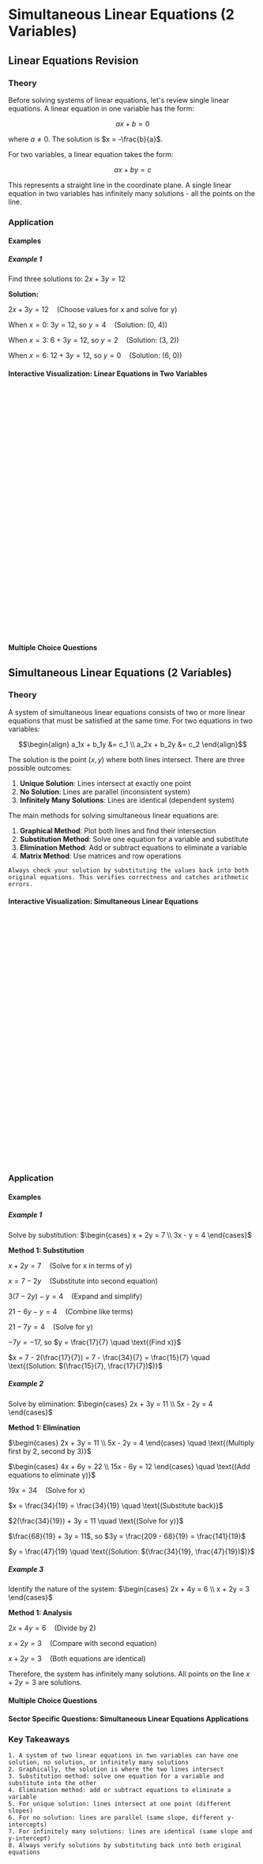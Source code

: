 # Simultaneous Linear Equations (2 Variables)

## Linear Equations Revision

### Theory

Before solving systems of linear equations, let's review single linear equations. A linear equation in one variable has the form:

$$ax + b = 0$$

where $a \neq 0$. The solution is $x = -\frac{b}{a}$.

For two variables, a linear equation takes the form:

$$ax + by = c$$

This represents a straight line in the coordinate plane. A single linear equation in two variables has infinitely many solutions - all the points on the line.

### Application

#### Examples

##### Example 1
Find three solutions to: $2x + 3y = 12$

**Solution:**

$2x + 3y = 12 \quad \text{(Choose values for x and solve for y)}$

When $x = 0$: $3y = 12$, so $y = 4 \quad \text{(Solution: (0, 4))}$

When $x = 3$: $6 + 3y = 12$, so $y = 2 \quad \text{(Solution: (3, 2))}$

When $x = 6$: $12 + 3y = 12$, so $y = 0 \quad \text{(Solution: (6, 0))}$

#### Interactive Visualization: Linear Equations in Two Variables

<div id="linear-2var-revision-container" class="visualization-container" style="height: 500px;"></div>

<script>
document.addEventListener('DOMContentLoaded', function() {
    MathVisualizer.createGraphFromDescription('linear-2var-revision-container', {
        boundingBox: [-5, 5, 5, -5],
        theme: 'light',
        useSequentialColors: true,
        infoBox: {
            title: "Linear Equation in Two Variables",
            lines: [
                {text: "ax + by = c", dynamic: false},
                {text: "a: ${a}, b: ${b}, c: ${c}", dynamic: true},
                {text: "x-intercept: ${b !== 0 ? (c/a).toFixed(2) : 'N/A'}", dynamic: true},
                {text: "y-intercept: ${b !== 0 ? (c/b).toFixed(2) : 'N/A'}", dynamic: true}
            ],
            position: {top: 55, left: 20}
        },
        parametrizedFunctions: [
            {
                expression: 'b !== 0 ? (c - a*x)/b : 0',
                title: 'Linear Equation',
                parameters: {
                    a: { min: -3, max: 3, value: 2, step: 0.1 },
                    b: { min: -3, max: 3, value: 1, step: 0.1 },
                    c: { min: -5, max: 5, value: 3, step: 0.1 }
                },
                features: ['zeros']
            }
        ]
    });
});
</script>

#### Multiple Choice Questions

<div id="linear-2var-revision-mcq" class="quiz-container"></div>

<script>
document.addEventListener('DOMContentLoaded', function() {
    const quizData = {
        title: "Linear Equations (2 Variables) Review",
        questions: [
            {
                text: "How many solutions does \\(3x + 2y = 6\\) have?",
                options: ["0", "1", "2", "Infinitely many"],
                correctIndex: 3,
                explanation: "A single linear equation in two variables represents a line, which contains infinitely many points (solutions).",
                difficulty: "Basic"
            },
            {
                text: "What is the y-intercept of \\(4x - 2y = 8\\)?",
                options: ["\\((0, -4)\\)", "\\((0, 4)\\)", "\\((2, 0)\\)", "\\((-2, 0)\\)"],
                correctIndex: 0,
                explanation: "Set \\(x = 0\\): \\(-2y = 8\\), so \\(y = -4\\). The y-intercept is \\((0, -4)\\).",
                difficulty: "Basic"
            }
        ]
    };
    MCQQuiz.create('linear-2var-revision-mcq', quizData);
});
</script>

## Simultaneous Linear Equations (2 Variables)

### Theory

A system of simultaneous linear equations consists of two or more linear equations that must be satisfied at the same time. For two equations in two variables:

$$\begin{align}
a_1x + b_1y &= c_1 \\
a_2x + b_2y &= c_2
\end{align}$$

The solution is the point $(x, y)$ where both lines intersect. There are three possible outcomes:

1. **Unique Solution**: Lines intersect at exactly one point
2. **No Solution**: Lines are parallel (inconsistent system)
3. **Infinitely Many Solutions**: Lines are identical (dependent system)

The main methods for solving simultaneous linear equations are:

1. **Graphical Method**: Plot both lines and find their intersection
2. **Substitution Method**: Solve one equation for a variable and substitute
3. **Elimination Method**: Add or subtract equations to eliminate a variable
4. **Matrix Method**: Use matrices and row operations

```{tip}
Always check your solution by substituting the values back into both original equations. This verifies correctness and catches arithmetic errors.
```

#### Interactive Visualization: Simultaneous Linear Equations

<div id="simultaneous-linear-2var-container" class="visualization-container" style="height: 500px;"></div>

<script>
document.addEventListener('DOMContentLoaded', function() {
    MathVisualizer.createGraphFromDescription('simultaneous-linear-2var-container', {
        boundingBox: [-5, 5, 5, -5],
        theme: 'light',
        useSequentialColors: true,
        infoBox: {
            title: "Simultaneous Linear Equations",
            lines: [
                {text: "Eq1: ${a1}x + ${b1}y = ${c1}", dynamic: true},
                {text: "Eq2: ${a2}x + ${b2}y = ${c2}", dynamic: true},
                {text: "Intersection: ${Math.abs(a1*b2 - a2*b1) > 0.01 ? '(' + ((c1*b2-c2*b1)/(a1*b2-a2*b1)).toFixed(2) + ', ' + ((a1*c2-a2*c1)/(a1*b2-a2*b1)).toFixed(2) + ')' : 'Parallel/Same'}", dynamic: true}
            ],
            position: {top: 55, left: 20}
        },
        parametrizedFunctions: [
            {
                expression: 'b1 !== 0 ? (c1 - a1*x)/b1 : 0',
                title: 'Equation 1',
                parameters: {
                    a1: { min: -3, max: 3, value: 1, step: 0.1 },
                    b1: { min: -3, max: 3, value: 1, step: 0.1 },
                    c1: { min: -5, max: 5, value: 2, step: 0.1 }
                },
                features: []
            },
            {
                expression: 'b2 !== 0 ? (c2 - a2*x)/b2 : 0',
                title: 'Equation 2',
                parameters: {
                    a2: { min: -3, max: 3, value: 2, step: 0.1 },
                    b2: { min: -3, max: 3, value: -1, step: 0.1 },
                    c2: { min: -5, max: 5, value: 1, step: 0.1 }
                },
                features: []
            }
        ]
    });
});
</script>

### Application

#### Examples

##### Example 1
Solve by substitution: $\begin{cases} x + 2y = 7 \\ 3x - y = 4 \end{cases}$

**Method 1: Substitution**

$x + 2y = 7 \quad \text{(Solve for x in terms of y)}$

$x = 7 - 2y \quad \text{(Substitute into second equation)}$

$3(7 - 2y) - y = 4 \quad \text{(Expand and simplify)}$

$21 - 6y - y = 4 \quad \text{(Combine like terms)}$

$21 - 7y = 4 \quad \text{(Solve for y)}$

$-7y = -17$, so $y = \frac{17}{7} \quad \text{(Find x)}$

$x = 7 - 2(\frac{17}{7}) = 7 - \frac{34}{7} = \frac{15}{7} \quad \text{(Solution: $(\frac{15}{7}, \frac{17}{7})$)}$

##### Example 2
Solve by elimination: $\begin{cases} 2x + 3y = 11 \\ 5x - 2y = 4 \end{cases}$

**Method 1: Elimination**

$\begin{cases} 2x + 3y = 11 \\ 5x - 2y = 4 \end{cases} \quad \text{(Multiply first by 2, second by 3)}$

$\begin{cases} 4x + 6y = 22 \\ 15x - 6y = 12 \end{cases} \quad \text{(Add equations to eliminate y)}$

$19x = 34 \quad \text{(Solve for x)}$

$x = \frac{34}{19} = \frac{34}{19} \quad \text{(Substitute back)}$

$2(\frac{34}{19}) + 3y = 11 \quad \text{(Solve for y)}$

$\frac{68}{19} + 3y = 11$, so $3y = \frac{209 - 68}{19} = \frac{141}{19}$

$y = \frac{47}{19} \quad \text{(Solution: $(\frac{34}{19}, \frac{47}{19})$)}$

##### Example 3
Identify the nature of the system: $\begin{cases} 2x + 4y = 6 \\ x + 2y = 3 \end{cases}$

**Method 1: Analysis**

$2x + 4y = 6 \quad \text{(Divide by 2)}$

$x + 2y = 3 \quad \text{(Compare with second equation)}$

$x + 2y = 3 \quad \text{(Both equations are identical)}$

Therefore, the system has infinitely many solutions. All points on the line $x + 2y = 3$ are solutions.

#### Multiple Choice Questions

<div id="simultaneous-linear-2var-mcq" class="quiz-container"></div>

<script>
document.addEventListener('DOMContentLoaded', function() {
    const quizData = {
        title: "Simultaneous Linear Equations Quiz",
        questions: [
            {
                text: "What is the solution to \\(\\begin{cases} x + y = 5 \\\\ x - y = 1 \\end{cases}\\)?",
                options: ["\\((3, 2)\\)", "\\((2, 3)\\)", "\\((4, 1)\\)", "\\((1, 4)\\)"],
                correctIndex: 0,
                explanation: "Adding the equations: \\(2x = 6\\), so \\(x = 3\\). Substituting: \\(3 + y = 5\\), so \\(y = 2\\).",
                difficulty: "Basic"
            },
            {
                text: "For what value of \\(k\\) does \\(\\begin{cases} 2x + 3y = 6 \\\\ 4x + 6y = k \\end{cases}\\) have infinitely many solutions?",
                options: ["\\(k = 6\\)", "\\(k = 12\\)", "\\(k = 18\\)", "\\(k = 24\\)"],
                correctIndex: 1,
                explanation: "For infinitely many solutions, the second equation must be a multiple of the first. Since \\(4x + 6y = 2(2x + 3y)\\), we need \\(k = 2 \\times 6 = 12\\).",
                difficulty: "Intermediate"
            },
            {
                text: "Which system has no solution?",
                options: ["\\(\\begin{cases} x + y = 2 \\\\ x - y = 0 \\end{cases}\\)", "\\(\\begin{cases} 2x + y = 3 \\\\ 4x + 2y = 6 \\end{cases}\\)", "\\(\\begin{cases} x + 2y = 4 \\\\ 2x + 4y = 9 \\end{cases}\\)", "\\(\\begin{cases} 3x - y = 1 \\\\ x + y = 3 \\end{cases}\\)"],
                correctIndex: 2,
                explanation: "In option C, the second equation is not consistent with twice the first equation: \\(2(x + 2y) = 2x + 4y = 8 \\neq 9\\).",
                difficulty: "Advanced"
            },
            {
                text: "Using elimination, what should you multiply the first equation by to eliminate \\(x\\) in \\(\\begin{cases} 3x + 2y = 7 \\\\ 5x - 4y = 1 \\end{cases}\\)?",
                options: ["\\(5\\)", "\\(-5\\)", "\\(\\frac{5}{3}\\)", "\\(-\\frac{5}{3}\\)"],
                correctIndex: 3,
                explanation: "To eliminate \\(x\\), we want the coefficients to be opposites. Multiply first equation by \\(-\\frac{5}{3}\\) to get \\(-5x\\), which will cancel with \\(5x\\) in the second equation.",
                difficulty: "Advanced"
            }
        ]
    };
    MCQQuiz.create('simultaneous-linear-2var-mcq', quizData);
});
</script>

#### Sector Specific Questions: Simultaneous Linear Equations Applications

<div id="simultaneous-linear-2var-identity-container"></div>

<script>
document.addEventListener('DOMContentLoaded', function() {
    const simultaneousLinear2varContent = {
        "title": "Simultaneous Linear Equations: Applications",
        "intro_content": `<p>Simultaneous linear equations model situations where multiple constraints must be satisfied simultaneously. From balancing chemical equations to optimizing resource allocation and analyzing economic equilibrium, these systems provide powerful tools for solving complex real-world problems.</p>`,
        "questions": [
            {
                "category": "scientific",
                "title": "Chemistry: Solution Mixing",
                "content": `A chemist needs to create 500ml of a 15% acid solution by mixing a 10% solution with a 25% solution. Let \\(x\\) be ml of 10% solution and \\(y\\) be ml of 25% solution. Set up and solve the system.`,
                "answer": `<p>Set up the system of equations:</p>
                <p>Volume constraint: \\(x + y = 500\\)</p>
                <p>Concentration constraint: \\(0.10x + 0.25y = 0.15(500) = 75\\)</p>
                <p>From first equation: \\(x = 500 - y\\)</p>
                <p>Substitute: \\(0.10(500 - y) + 0.25y = 75\\)</p>
                <p>\\(50 - 0.10y + 0.25y = 75\\)</p>
                <p>\\(0.15y = 25\\), so \\(y = \\frac{25}{0.15} = 166.67\\) ml</p>
                <p>\\(x = 500 - 166.67 = 333.33\\) ml</p>
                <p>Mix 333.33ml of 10% solution with 166.67ml of 25% solution</p>`
            },
            {
                "category": "engineering",
                "title": "Electrical Engineering: Circuit Analysis",
                "content": `In a circuit with two loops, Kirchhoff's laws give: \\(2I_1 + 3I_2 = 12\\) and \\(I_1 - I_2 = 2\\), where \\(I_1\\) and \\(I_2\\) are currents in amperes. Find both currents.`,
                "answer": `<p>System: \\(\\begin{cases} 2I_1 + 3I_2 = 12 \\\\ I_1 - I_2 = 2 \\end{cases}\\)</p>
                <p>From second equation: \\(I_1 = I_2 + 2\\)</p>
                <p>Substitute into first: \\(2(I_2 + 2) + 3I_2 = 12\\)</p>
                <p>\\(2I_2 + 4 + 3I_2 = 12\\)</p>
                <p>\\(5I_2 = 8\\), so \\(I_2 = 1.6\\) A</p>
                <p>\\(I_1 = 1.6 + 2 = 3.6\\) A</p>
                <p>The currents are \\(I_1 = 3.6\\) A and \\(I_2 = 1.6\\) A</p>`
            },
            {
                "category": "financial",
                "title": "Business: Production Planning",
                "content": `A company produces chairs and tables. Each chair requires 2 hours of labor and 3 units of material. Each table requires 4 hours of labor and 2 units of material. With 40 hours of labor and 36 units of material available, how many chairs (\\(x\\)) and tables (\\(y\\)) can be produced to use all resources?`,
                "answer": `<p>System of equations:</p>
                <p>Labor constraint: \\(2x + 4y = 40\\)</p>
                <p>Material constraint: \\(3x + 2y = 36\\)</p>
                <p>From first equation: \\(x + 2y = 20\\), so \\(x = 20 - 2y\\)</p>
                <p>Substitute: \\(3(20 - 2y) + 2y = 36\\)</p>
                <p>\\(60 - 6y + 2y = 36\\)</p>
                <p>\\(-4y = -24\\), so \\(y = 6\\)</p>
                <p>\\(x = 20 - 2(6) = 8\\)</p>
                <p>Produce 8 chairs and 6 tables</p>`
            },
            {
                "category": "creative",
                "title": "Game Design: Resource Balance",
                "content": `In a strategy game, a player has gold coins (\\(g\\)) and gems (\\(m\\)). Buying a sword costs 3 gold and 2 gems, while a shield costs 1 gold and 4 gems. If the player spends all 25 gold and 30 gems on swords and shields, how many of each did they buy?`,
                "answer": `<p>Let \\(s\\) = number of swords, \\(h\\) = number of shields</p>
                <p>Gold constraint: \\(3s + h = 25\\)</p>
                <p>Gem constraint: \\(2s + 4h = 30\\)</p>
                <p>From first equation: \\(h = 25 - 3s\\)</p>
                <p>Substitute: \\(2s + 4(25 - 3s) = 30\\)</p>
                <p>\\(2s + 100 - 12s = 30\\)</p>
                <p>\\(-10s = -70\\), so \\(s = 7\\)</p>
                <p>\\(h = 25 - 3(7) = 4\\)</p>
                <p>The player bought 7 swords and 4 shields</p>`
            }
        ]
    };
    MathQuestionModule.render(simultaneousLinear2varContent, 'simultaneous-linear-2var-identity-container');
});
</script>

### Key Takeaways

```{important}
1. A system of two linear equations in two variables can have one solution, no solution, or infinitely many solutions
2. Graphically, the solution is where the two lines intersect
3. Substitution method: solve one equation for a variable and substitute into the other
4. Elimination method: add or subtract equations to eliminate a variable
5. For unique solution: lines intersect at one point (different slopes)
6. For no solution: lines are parallel (same slope, different y-intercepts)
7. For infinitely many solutions: lines are identical (same slope and y-intercept)
8. Always verify solutions by substituting back into both original equations
```

